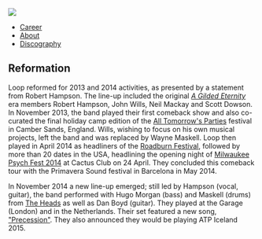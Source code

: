<img src="https://upload.wikimedia.org/wikipedia/commons/thumb/f/f1/Loop_%281989%29.jpg/559px-Loop_%281989%29.jpg">

<ul class="nav">
 <li><a href="#">	Career</a></li>
 <li><a href="#">	About</a></li>
 <li><a href="#">	Discography</a></li>
</ul>


<h2>Reformation</h2>

<main>
<p>Loop reformed for 2013 and 2014 activities, as presented by a statement from Robert Hampson. The line-up included the original <i><a href="https://en.wikipedia.org/wiki/A_Gilded_Eternity" title="A Gilded Eternity">A Gilded Eternity</a></i> era members Robert Hampson, John Wills, Neil Mackay and Scott Dowson. In November 2013, the band played their first comeback show and also co-curated the final holiday camp edition of the <a href="https://en.wikipedia.org/wiki/All_Tomorrow%27s_Parties_(festival)">All Tomorrow's Parties</a> festival in Camber Sands, England. Wills, wishing to focus on his own musical projects, left the band and was replaced by Wayne Maskell. Loop then played in April 2014 as headliners of the <a href="https://en.wikipedia.org/wiki/Roadburn_Festival#2014_edition">Roadburn Festival</a>, followed by more than 20 dates in the USA, headlining the opening night of <a href="http://milwaukeerecord.com/music/milwaukee-records-guide-milwaukee-psych-fest-2014/">Milwaukee Psych Fest 2014</a> at Cactus Club on 24 April. They concluded this comeback tour with the Primavera Sound festival in Barcelona in May 2014.</p>

<p>In November 2014 a new line-up emerged; still led by Hampson (vocal, guitar), the band performed with Hugo Morgan (bass) and Maskell (drums) from <a href="https://en.wikipedia.org/wiki/The_Heads_(British_band)">The Heads</a> as well as Dan Boyd (guitar). They played at the Garage (London) and in the Netherlands. Their set featured a new song, <a href="https://soundcloud.com/atpfestival/loop-precession">"Precession"</a>. They also announced they would be playing ATP Iceland 2015.</p>
</main>
 

 
